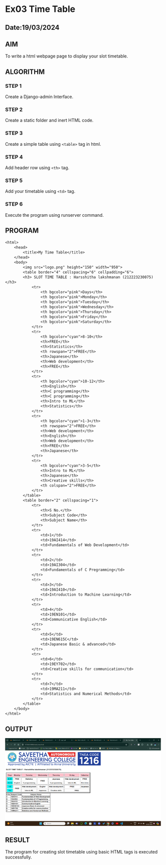 # Ex03 Time Table
## Date:19/03/2024

## AIM
To write a html webpage page to display your slot timetable.

## ALGORITHM
### STEP 1
Create a Django-admin Interface.

### STEP 2
Create a static folder and inert HTML code.

### STEP 3
Create a simple table using ```<table>``` tag in html.

### STEP 4
Add header row using ```<th>``` tag.

### STEP 5
Add your timetable using ```<td>``` tag.

### STEP 6
Execute the program using runserver command.

## PROGRAM
```
<html>
    <head>
        <title>My Time Table</title>
    </head>
    <body>
        <img src="logo.png" height="150" width="950">
        <table border="4" cellspacing="6" cellpadding="6">
        <h3> SLOT TIME TABLE : Harsshitha lakshmanan (212223230075)</h3>
            <tr>
                <th bgcolor="pink">Days</th>
                <th bgcolor="pink">Monday</th>
                <th bgcolor="pink">Tuesday</th>
                <th bgcolor="pink">Wednesday</th>
                <th bgcolor="pink">Thursday</th>
                <th bgcolor="pink">Friday</th>
                <th bgcolor="pink">Saturday</th>
            </tr>
            <tr>
                <th bgcolor="cyan">8-10</th>
                <th>FREE</th>
                <th>Statistics</th>
                <th rowspan="2">FREE</th>
                <th>Japanese</th>
                <th>Web development</th>
                <th>FREE</th>
            </tr>
            <tr>
                <th bgcolor="cyan">10-12</th>
                <th>English</th>
                <th>C programming</th>
                <th>C programming</th>
                <th>Intro to ML</th>
                <th>Statistics</th>
            </tr>
            <tr>
                <th bgcolor="cyan">1-3</th>
                <th rowspan="2">FREE</th>
                <th>Web development</th>
                <th>English</th>
                <th>Web development</th>
                <th>FREE</th>
                <th>Japanese</th>
            </tr>
            <tr>
                <th bgcolor="cyan">3-5</th>
                <th>Intro to ML</th>
                <th>Japanese</th>
                <th>Creative skills</th>
                <th colspan="2">FREE</th>
            </tr>
        </table>
        <table border="2" cellspacing="1">
            <tr>
                <th>S No.</th>
                <th>Subject Code</th>
                <th>Subject Name</th>
            </tr>
            <tr>
                <td>1</td>
                <td>19AI414</td>
                <td>Fundamentals of Web Development</td>
            </tr>
            <tr>
                <td>2</td>
                <td>19AI304</td>
                <td>Fundamentals of C Pregramming</td>
            </tr>
            <tr>
                <td>3</td>
                <td>19AI410</td>
                <td>Introduction to Machine Learning</td>
            </tr>
            <tr>
                <td>4</td>
                <td>19EN101</td>
                <td>Communicative English</td>
            </tr>
            <tr>
                <td>5</td>
                <td>19EN615C</td>
                <td>Japanese Basic & advanced</td>
            </tr>
            <tr>
                <td>6</td>
                <td>19EY702</td>
                <td>Creative skills for communication</td>
            </tr>
            <tr>
                <td>7</td>
                <td>19MA211</td>
                <td>Statistics and Numerical Methods</td>
            </tr>
        </table>
    </body>
</html>
```

## OUTPUT
![alt text](<Screenshot 2024-03-19 143323.png>)
## RESULT
The program for creating slot timetable using basic HTML tags is executed successfully.
